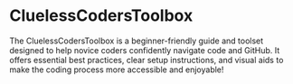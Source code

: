 # CluelessCodersToolbox
The CluelessCodersToolbox is a beginner-friendly guide and toolset designed to help novice coders confidently navigate code and GitHub. It offers essential best practices, clear setup instructions, and visual aids to make the coding process more accessible and enjoyable!


